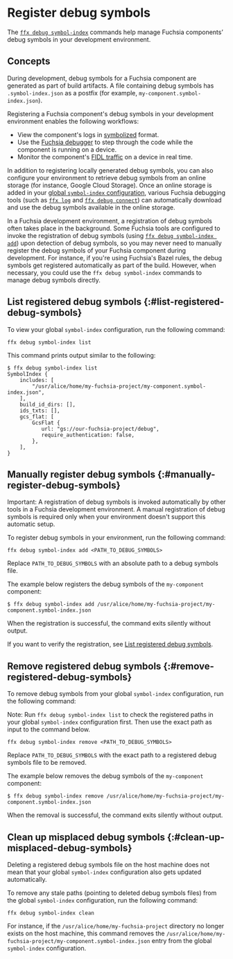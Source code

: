 # Register debug symbols

The [`ffx debug symbol-index`][ffx-debug-symbol-index] commands help
manage Fuchsia components’ debug symbols in your development environment.

## Concepts

During development, debug symbols for a Fuchsia component are generated
as part of build artifacts. A file containing debug symbols has
`.symbol-index.json` as a postfix (for example,
`my-component.symbol-index.json`).

Registering a Fuchsia component's debug symbols in your development
environment enables the following workflows:

*   View the component's logs in [symbolized][symbolize-logs] format.
*   Use the [Fuchsia debugger][start-the-fuchsia-debugger] to step through the
    code while the component is running on a device.
*   Monitor the component's [FIDL traffic][monitor-fidl] on a device in real time.

In addition to registering locally generated debug symbols, you can also
configure your environment to retrieve debug symbols from an online storage
(for instance, Google Cloud Storage). Once an online storage is added in
your [global `symbol-index` configuration](#list-registered-debug-symbols),
various Fuchsia debugging tools (such as [`ffx log`][symbolize-logs] and
[`ffx debug connect`][start-the-fuchsia-debugger]) can automatically
download and use the debug symbols available in the online storage.

In a Fuchsia development environment, a registration of debug symbols
often takes place in the background. Some Fuchsia tools are configured
to invoke the registration of debug symbols
(using [`ffx debug symbol-index add`](#manually-register-debug-symbols))
upon detection of debug symbols, so you may never need to manually
register the debug symbols of your Fuchsia component during development.
For instance, if you're using Fuchsia's Bazel rules, the debug symbols get
registered automatically as part of the build. However, when necessary,
you could use the `ffx debug symbol-index`
commands to manage debug symbols directly.

## List registered debug symbols {:#list-registered-debug-symbols}

To view your global `symbol-index` configuration, run the following command:

```posix-terminal
ffx debug symbol-index list
```

This command prints output similar to the following:

```none {:.devsite-disable-click-to-copy}
$ ffx debug symbol-index list
SymbolIndex {
    includes: [
        "/usr/alice/home/my-fuchsia-project/my-component.symbol-index.json",
    ],
    build_id_dirs: [],
    ids_txts: [],
    gcs_flat: [
        GcsFlat {
           url: "gs://our-fuchsia-project/debug",
           require_authentication: false,
        },
    ],
}
```

## Manually register debug symbols {:#manually-register-debug-symbols}

Important: A registration of debug symbols is invoked automatically
by other tools in a Fuchsia development environment. A manual registration
of debug symbols is required only when your environment doesn't support
this automatic setup.

To register debug symbols in your environment, run the following command:

```posix-terminal
ffx debug symbol-index add <PATH_TO_DEBUG_SYMBOLS>
```

Replace `PATH_TO_DEBUG_SYMBOLS` with an absolute path to a debug symbols
file.

The example below registers the debug symbols of the `my-component`
component:

```none {:.devsite-disable-click-to-copy}
$ ffx debug symbol-index add /usr/alice/home/my-fuchsia-project/my-component.symbol-index.json
```

When the registration is successful, the command exits silently without output.

If you want to verify the registration,
see [List registered debug symbols](#list-registered-debug-symbols).

## Remove registered debug symbols {:#remove-registered-debug-symbols}

To remove debug symbols from your global `symbol-index` configuration, run the
following command:

Note: Run `ffx debug symbol-index list` to check the registered paths in your
global `symbol-index` configuration first. Then use the exact path as input to
the command below.

```posix-terminal
ffx debug symbol-index remove <PATH_TO_DEBUG_SYMBOLS>
```

Replace `PATH_TO_DEBUG_SYMBOLS` with the exact path to a registered debug
symbols file to be removed.

The example below removes the debug symbols of the `my-component` component:

```none {:.devsite-disable-click-to-copy}
$ ffx debug symbol-index remove /usr/alice/home/my-fuchsia-project/my-component.symbol-index.json
```

When the removal is successful, the command exits silently without output.

## Clean up misplaced debug symbols {:#clean-up-misplaced-debug-symbols}

Deleting a registered debug symbols file on the host machine does not mean that
your global `symbol-index` configuration also gets updated automatically.

To remove any stale paths (pointing to deleted debug symbols files) from
the global `symbol-index` configuration, run the following command:

```posix-terminal
ffx debug symbol-index clean
```

For instance, if the `/usr/alice/home/my-fuchsia-project` directory no longer
exists on the host machine, this command removes the
`/usr/alice/home/my-fuchsia-project/my-component.symbol-index.json` entry from
the global `symbol-index` configuration.

<!-- Reference links -->

[ffx-debug-symbol-index]: https://fuchsia.dev/reference/tools/sdk/ffx#symbol-index
[symbolize-logs]: ./symbolize-logs.md
[start-the-fuchsia-debugger]: ./start-the-fuchsia-debugger.md
[monitor-fidl]: ./monitor-fidl-messages-on-a-device.md
